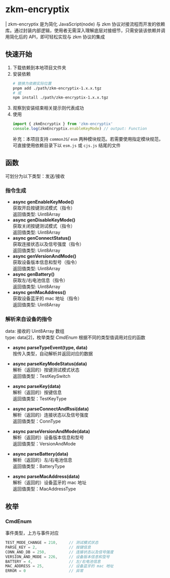 # zkm-encryptix
| zkm-encryptix 是为简化 JavaScript(node) 与 zkm 协议对接流程而开发的依赖库。通过封装内部逻辑，使用者无需深入理解底层对接细节，只需安装该依赖并调用简化后的 API，即可轻松实现与 zkm 协议的集成

## 快速开始
1. 下载依赖到本地项目文件夹
2. 安装依赖
    ```bash
    # 替换为依赖实际位置
    pnpm add ./path/zkm-encryptix-1.x.x.tgz
    # 或
    npm install ./path/zkm-encryptix-1.x.x.tgz
    ```
3. 观察到安装结束相关提示则代表成功
4. 使用
    ```typescript
    import { zkmEncryptix } from 'zkm-encryptix'
    console.log(zkmEncryptix.enableKeyMode) // output: Function
    ```
    补充：本项目支持 `commonJS`/ `esm` 两种模块规范。若需要使用指定模块规范，可直接使用依赖目录下以 `esm.js` 或 `cjs.js` 结尾的文件


## 函数
可划分为以下类型：发送/接收   

### 指令生成
- **async genEnableKeyMode()**   
获取开启按键测试模式（指令）   
返回值类型: Uint8Array   
- **async genDisableKeyMode()**   
获取关闭按键测试模式（指令）   
返回值类型: Uint8Array   
- **async genConnectStatus()**   
获取连接状态以及信号强度（指令）   
返回值类型: Uint8Array   
- **async genVersionAndMode()**   
获取设备版本信息和型号（指令）   
返回值类型: Uint8Array   
- **async genBattery()**   
获取左/右电池信息（指令）   
返回值类型: Uint8Array   
- **async genMacAddress()**   
获取设备蓝牙的 mac 地址（指令）   
返回值类型: Uint8Array   

### 解析来自设备的指令
data: 接收的 Uint8Array 数组   
type: data[2]，枚举类型 *CmdEnum* 根据不同的类型值调用对应的函数   

- **async parseTypeEvent(type, data)**   
按传入类型，自动解析并返回对应的数据   

- **async parseKeyModeStatus(data)**   
解析（返回的）按键测试模式状态   
返回值类型：TestKeySwitch   

- **async parseKey(data)**   
解析（返回的）按键信息   
返回值类型：TestKeyType   
- **async parseConnectAndRssi(data)**   
解析（返回的）连接状态以及信号强度   
返回值类型：ConnType   
- **async parseVersionAndMode(data)**   
解析（返回的）设备版本信息和型号   
返回值类型：VersionAndMode   
- **async parseBattery(data)**   
解析（返回的）左/右电池信息   
返回值类型：BatteryType   
- **async parseMacAddress(data)**   
解析（返回的）设备蓝牙的 mac 地址   
返回值类型：MacAddressType   

## 枚举
### CmdEnum
事件类型，上方与事件对应   
```typescript
TEST_MODE_CHANGE = 210,     // 测试模式状态
PARSE_KEY = 2,              // 按键信息
CONN_AND_DB = 250,          // 连接状态以及信号强度
VERSION_AND_MODE = 226,     // 设备版本信息和型号
BATTERY = 4,                // 左/右电池信息
MAC_ADDRESS = 25,           // 设备蓝牙的 mac 地址
ERROR = 0                   // 异常
```
